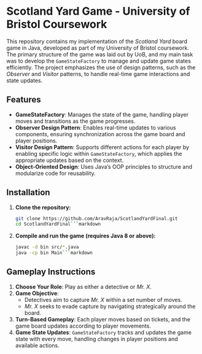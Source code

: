 # Scotland Yard Game - University of Bristol Coursework

This repository contains my implementation of the *Scotland Yard* board game in Java, developed as part of my University of Bristol coursework. The primary structure of the game was laid out by UoB, and my main task was to develop the `GameStateFactory` to manage and update game states efficiently. The project emphasizes the use of  design patterns, such as the *Observer* and *Visitor* patterns, to handle real-time game interactions and state updates.

## Features
- **GameStateFactory**: Manages the state of the game, handling player moves and transitions as the game progresses.
- **Observer Design Pattern**: Enables real-time updates to various components, ensuring synchronization across the game board and player positions.
- **Visitor Design Pattern**: Supports different actions for each player by enabling specific logic within `GameStateFactory`, which applies the appropriate updates based on the context.
- **Object-Oriented Design**: Uses Java’s OOP principles to structure and modularize code for reusability.

## Installation
1. **Clone the repository:**
   ```bash
   git clone https://github.com/AravRaja/ScotlandYardFinal.git
   cd ScotlandYardFinal```markdown
2. **Compile and run the game (requires Java 8 or above):**
   ```bash
   javac -d bin src/*.java
   java -cp bin Main```markdown
## Gameplay Instructions
1. **Choose Your Role**: Play as either a detective or *Mr. X*.
2. **Game Objective**:
   - Detectives aim to capture *Mr. X* within a set number of moves.
   - *Mr. X* seeks to evade capture by navigating strategically around the board.
3. **Turn-Based Gameplay**: Each player moves based on  tickets, and the game board updates according to player movements.
4. **Game State Updates**: `GameStateFactory`  tracks and updates the game state with every move, handling changes in player positions and available actions.
